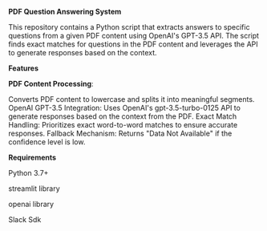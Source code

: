 **PDF Question Answering System**

This repository contains a Python script that extracts answers to specific questions from a given PDF content using OpenAI's GPT-3.5 API. The script finds exact matches for questions in the PDF content and leverages the API to generate responses based on the context.

**Features**


**PDF Content Processing**:

Converts PDF content to lowercase and splits it into meaningful segments.
OpenAI GPT-3.5 Integration: Uses OpenAI's gpt-3.5-turbo-0125 API to generate responses based on the context from the PDF.
Exact Match Handling: Prioritizes exact word-to-word matches to ensure accurate responses.
Fallback Mechanism: Returns "Data Not Available" if the confidence level is low.

**Requirements**


Python 3.7+

streamlit library

openai library


Slack Sdk
